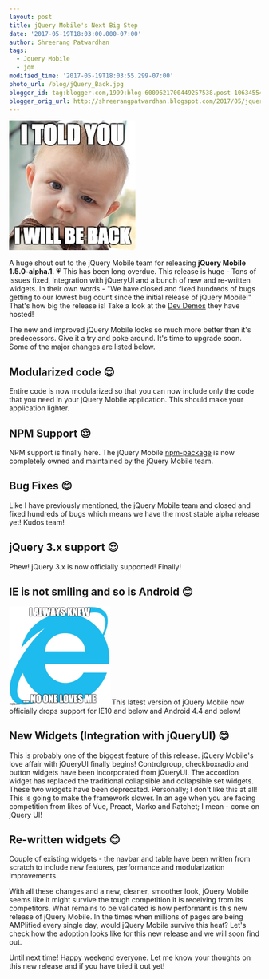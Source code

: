```yaml
---
layout: post
title: jQuery Mobile's Next Big Step
date: '2017-05-19T18:03:00.000-07:00'
author: Shreerang Patwardhan
tags:
  - Jquery Mobile
  - jqm
modified_time: '2017-05-19T18:03:55.299-07:00'
photo_url: /blog/jQuery_Back.jpg
blogger_id: tag:blogger.com,1999:blog-6009621700449257538.post-1063455475720760559
blogger_orig_url: http://shreerangpatwardhan.blogspot.com/2017/05/jquery-mobiles-next-big-step.html
---
```


![jQuery Mobile Meme](/blog/jQuery_Back.jpg)

A huge shout out to the jQuery Mobile team for releasing **jQuery Mobile 1.5.0-alpha.1**. 💗 This has been long overdue. This release is huge - Tons of issues fixed, integration with jQueryUI and a bunch of new and re-written widgets. In their own words - "We have closed and fixed hundreds of bugs getting to our lowest bug count since the initial release of jQuery Mobile!" That's how big the release is! Take a look at the [Dev Demos](http://demos.jquerymobile.com/1.5.0-alpha.1/) they have hosted!

The new and improved jQuery Mobile looks so much more better than it's predecessors. Give it a try and poke around. It's time to upgrade soon. Some of the major changes are listed below.

## Modularized code 😌

Entire code is now modularized so that you can now include only the code that you need in your jQuery Mobile application. This should make your application lighter.

## NPM Support 😌

NPM support is finally here. The jQuery Mobile [npm-package](https://www.npmjs.com/package/jquery-mobile) is now completely owned and maintained by the jQuery Mobile team.

## Bug Fixes 😊

Like I have previously mentioned, the jQuery Mobile team and closed and fixed hundreds of bugs which means we have the most stable alpha release yet! Kudos team!

## jQuery 3.x support 😌

Phew! jQuery 3.x is now officially supported! Finally!

## IE is not smiling and so is Android 😊

<img src="/blog/Sad_IE.jpg" alt="IE Meme image" style="width: 40%;" />
This latest version of jQuery Mobile now officially drops support for IE10 and below and Android 4.4 and below!

## New Widgets (Integration with jQueryUI) 😊

This is probably one of the biggest feature of this release. jQuery Mobile's love affair with jQueryUI finally begins! Controlgroup, checkboxradio and button widgets have been incorporated from jQueryUI. The accordion widget has replaced the traditional collapsible and collapsible set widgets. These two widgets have been deprecated. Personally; I don't like this at all! This is going to make the framework slower. In an age when you are facing competition from likes of Vue, Preact, Marko and Ratchet; I mean - come on jQuery UI!

## Re-written widgets 😊

Couple of existing widgets - the navbar and table have been written from scratch to include new features, performance and modularization improvements.

With all these changes and a new, cleaner, smoother look, jQuery Mobile seems like it might survive the tough competition it is receiving from its competitors. What remains to be validated is how performant is this new release of jQuery Mobile. In the times when millions of pages are being AMPlified every single day, would jQuery Mobile survive this heat? Let's check how the adoption looks like for this new release and we will soon find out.

Until next time! Happy weekend everyone. Let me know your thoughts on this new release and if you have tried it out yet!
